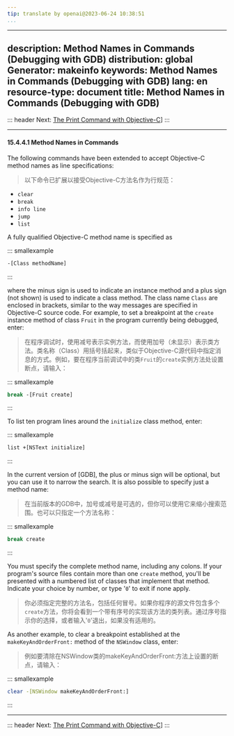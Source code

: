 ```yaml
---
tip: translate by openai@2023-06-24 10:38:51
...
```

---
description: Method Names in Commands (Debugging with GDB)
distribution: global
Generator: makeinfo
keywords: Method Names in Commands (Debugging with GDB)
lang: en
resource-type: document
title: Method Names in Commands (Debugging with GDB)
---
::: header
Next: [The Print Command with Objective-C](The-Print-Command-with-Objective_002dC.html#The-Print-Command-with-Objective_002dC)]
:::

---

#### 15.4.4.1 Method Names in Commands


The following commands have been extended to accept Objective-C method names as line specifications:

> 以下命令已扩展以接受Objective-C方法名作为行规范：

- `clear`
- `break`
- `info line`
- `jump`
- `list`

A fully qualified Objective-C method name is specified as

::: smallexample

```bash
-[Class methodName]
```

:::


where the minus sign is used to indicate an instance method and a plus sign (not shown) is used to indicate a class method. The class name `Class` are enclosed in brackets, similar to the way messages are specified in Objective-C source code. For example, to set a breakpoint at the `create` instance method of class `Fruit` in the program currently being debugged, enter:

> 在程序调试时，使用减号表示实例方法，而使用加号（未显示）表示类方法。类名称（Class）用括号括起来，类似于Objective-C源代码中指定消息的方式。例如，要在程序当前调试中的类`Fruit`的`create`实例方法处设置断点，请输入：

::: smallexample

```bash
break -[Fruit create]
```

:::

To list ten program lines around the `initialize` class method, enter:

::: smallexample

```bash
list +[NSText initialize]
```

:::


In the current version of [GDB], the plus or minus sign will be optional, but you can use it to narrow the search. It is also possible to specify just a method name:

> 在当前版本的GDB中，加号或减号是可选的，但你可以使用它来缩小搜索范围。也可以只指定一个方法名称：

::: smallexample

```bash
break create
```

:::


You must specify the complete method name, including any colons. If your program's source files contain more than one `create` method, you'll be presented with a numbered list of classes that implement that method. Indicate your choice by number, or type '`0`' to exit if none apply.

> 你必须指定完整的方法名，包括任何冒号。如果你程序的源文件包含多个`create`方法，你将会看到一个带有序号的实现该方法的类列表。通过序号指示你的选择，或者输入'`0`'退出，如果没有适用的。


As another example, to clear a breakpoint established at the `makeKeyAndOrderFront:` method of the `NSWindow` class, enter:

> 例如要清除在NSWindow类的makeKeyAndOrderFront:方法上设置的断点，请输入：

::: smallexample

```bash
clear -[NSWindow makeKeyAndOrderFront:]
```

:::

---

::: header
Next: [The Print Command with Objective-C](The-Print-Command-with-Objective_002dC.html#The-Print-Command-with-Objective_002dC)]
:::
